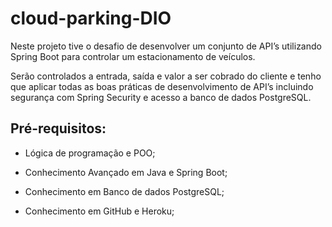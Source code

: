 # cloud-parking-DIO

Neste projeto tive o desafio de desenvolver um conjunto de API’s utilizando Spring Boot para controlar um estacionamento de veículos. 

Serão controlados a entrada, saída e valor a ser cobrado do cliente e tenho que aplicar todas as boas práticas de desenvolvimento de API’s incluindo segurança com Spring Security e acesso a banco de dados PostgreSQL. 

## Pré-requisitos:

- Lógica de programação e POO;

- Conhecimento Avançado em Java e Spring Boot;

- Conhecimento em Banco de dados PostgreSQL;

- Conhecimento em GitHub e Heroku;
